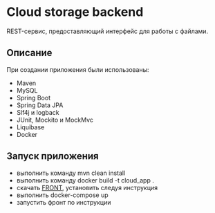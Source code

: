 # Cloud storage backend
REST-сервис, предоставляющий интерфейс для работы с файлами.

## Описание
При создании приложения были использованы:
- Maven
- MySQL
- Spring Boot
- Spring Data JPA
- Slf4j и logback
- JUnit, Mockito и MockMvc
- Liquibase
- Docker

## Запуск приложения
- выполнить команду mvn clean install
- выполнить команду docker build -t cloud_app .
- скачать [FRONT](./netology-diplom-frontend), установить следуя инструкция
- выполнить docker-compose up
- запустить фронт по инструкции


